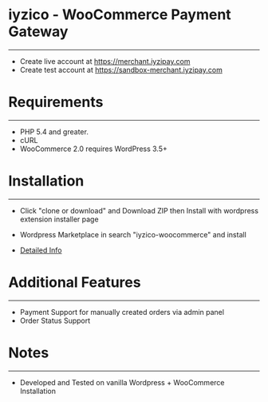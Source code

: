 # iyzico - WooCommerce Payment Gateway
------------
* Create live account at https://merchant.iyzipay.com
* Create test account at https://sandbox-merchant.iyzipay.com


# Requirements
------------
* PHP 5.4 and greater.
* cURL
* WooCommerce 2.0 requires WordPress 3.5+


# Installation
---------------
* Click "clone or download" and Download ZIP then Install with wordpress extension installer page
* Wordpress Marketplace in search "iyzico-woocommerce" and install

* <a href="https://dev.iyzipay.com/tr/acik-kaynak/woocommerce">Detailed Info</a>

# Additional Features
---------------------
* Payment Support for manually created orders via admin panel
* Order Status Support

# Notes
---------------
* Developed and Tested on vanilla Wordpress + WooCommerce Installation
